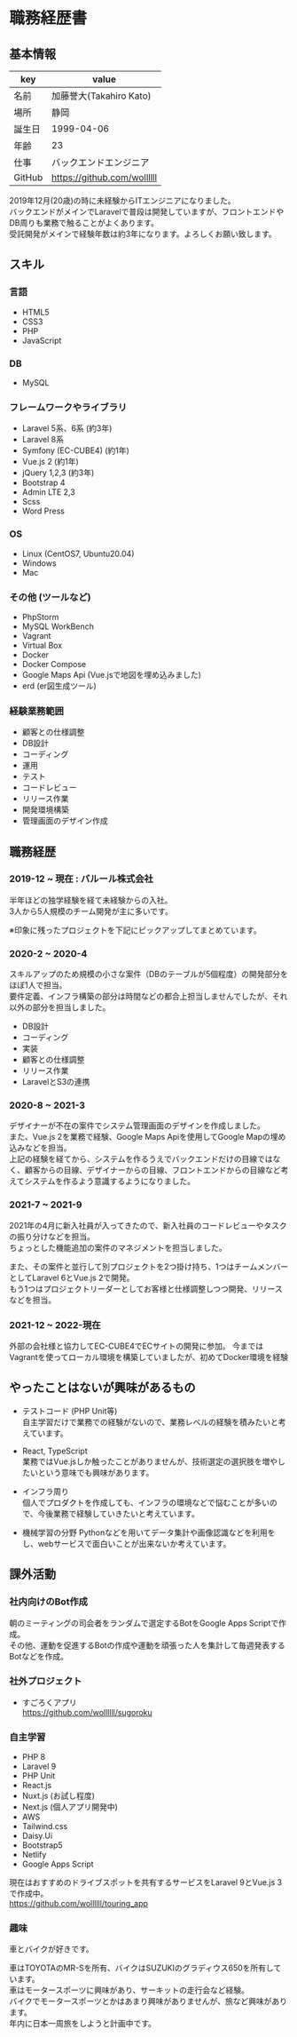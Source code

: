 # 職務経歴書

## 基本情報

|key|value|
|---|-----|
|名前|加藤誉大(Takahiro Kato)|
|場所|静岡|
|誕生日|1999-04-06|
|年齢|23|
|仕事|バックエンドエンジニア|
|GitHub|https://github.com/wollllll|

2019年12月(20歳)の時に未経験からITエンジニアになりました。  
バックエンドがメインでLaravelで普段は開発していますが、フロントエンドやDB周りも業務で触ることがよくあります。  
受託開発がメインで経験年数は約3年になります。よろしくお願い致します。

## スキル
### 言語
- HTML5
- CSS3
- PHP
- JavaScript

### DB
- MySQL

### フレームワークやライブラリ
- Laravel 5系、6系 (約3年)
- Laravel 8系
- Symfony (EC-CUBE4) (約1年)
- Vue.js 2 (約1年)
- jQuery 1,2,3 (約3年)
- Bootstrap 4
- Admin LTE 2,3
- Scss
- Word Press

### OS
- Linux (CentOS7, Ubuntu20.04)
- Windows
- Mac

### その他 (ツールなど)
- PhpStorm
- MySQL WorkBench
- Vagrant 
- Virtual Box
- Docker
- Docker Compose
- Google Maps Api (Vue.jsで地図を埋め込みました)
- erd (er図生成ツール)

### 経験業務範囲
- 顧客との仕様調整
- DB設計
- コーディング
- 運用
- テスト
- コードレビュー
- リリース作業
- 開発環境構築
- 管理画面のデザイン作成

## 職務経歴

### 2019-12 ~ 現在 : バルール株式会社

半年ほどの独学経験を経て未経験からの入社。  
3人から5人規模のチーム開発が主に多いです。

※印象に残ったプロジェクトを下記にピックアップしてまとめています。
### 2020-2 ~ 2020-4
スキルアップのため規模の小さな案件（DBのテーブルが5個程度）の開発部分をほぼ1人で担当。  
要件定義、インフラ構築の部分は時間などの都合上担当しませんでしたが、それ以外の部分を担当しました。  
- DB設計
- コーディング
- 実装
- 顧客との仕様調整
- リリース作業
- LaravelとS3の連携

### 2020-8 ~ 2021-3
デザイナーが不在の案件でシステム管理画面のデザインを作成しました。  
また、Vue.js 2を業務で経験、Google Maps Apiを使用してGoogle Mapの埋め込みなどを担当。  
上記の経験を経てから、システムを作るうえでバックエンドだけの目線ではなく、顧客からの目線、デザイナーからの目線、フロントエンドからの目線など考えてシステムを作るよう意識するようになりました。 

### 2021-7 ~ 2021-9
2021年の4月に新入社員が入ってきたので、新入社員のコードレビューやタスクの振り分けなどを担当。  
ちょっとした機能追加の案件のマネジメントを担当しました。  

また、その案件と並行して別プロジェクトを2つ掛け持ち、1つはチームメンバーとしてLaravel 6とVue.js 2で開発。  
もう1つはプロジェクトリーダーとしてお客様と仕様調整しつつ開発、リリースなどを担当。

### 2021-12 ~ 2022-現在
外部の会社様と協力してEC-CUBE4でECサイトの開発に参加。
今まではVagrantを使ってローカル環境を構築していましたが、初めてDocker環境を経験

## やったことはないが興味があるもの

- テストコード (PHP Unit等)  
自主学習だけで業務での経験がないので、業務レベルの経験を積みたいと考えています。

- React, TypeScript  
業務ではVue.jsしか触ったことがありませんが、技術選定の選択肢を増やしたいという意味でも興味があります。

- インフラ周り  
個人でプロダクトを作成しても、インフラの環境などで悩むことが多いので、今後業務で経験していきたいと考えています。

- 機械学習の分野
Pythonなどを用いてデータ集計や画像認識などを利用をし、webサービスで面白いことが出来ないか考えています。

## 課外活動

### 社内向けのBot作成

朝のミーティングの司会者をランダムで選定するBotをGoogle Apps Scriptで作成。  
その他、運動を促進するBotの作成や運動を頑張った人を集計して毎週発表するBotなどを作成。

### 社外プロジェクト

- すごろくアプリ  
https://github.com/wollllll/sugoroku

### 自主学習
- PHP 8
- Laravel 9
- PHP Unit
- React.js
- Nuxt.js (お試し程度)
- Next.js (個人アプリ開発中)
- AWS
- Tailwind.css
- Daisy.Ui
- Bootstrap5
- Netlify
- Google Apps Script

現在はおすすめのドライブスポットを共有するサービスをLaravel 9とVue.js 3で作成中。  
https://github.com/wollllll/touring_app

### 趣味

車とバイクが好きです。  

車はTOYOTAのMR-Sを所有、バイクはSUZUKIのグラディウス650を所有しています。  
車はモータースポーツに興味があり、サーキットの走行会など経験。  
バイクでモータースポーツとかはあまり興味がありませんが、旅など興味があります。  
年内に日本一周旅をしようと計画中です。  
